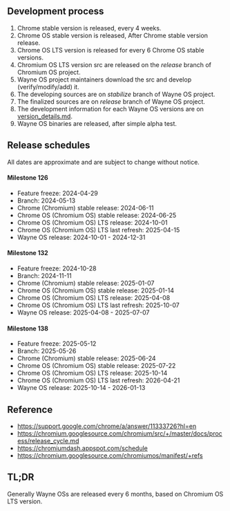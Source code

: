 ## Development process
1) Chrome stable version is released, every 4 weeks.
2) Chrome OS stable version is released, After Chrome stable version release.
3) Chrome OS LTS version is released for every 6 Chrome OS stable versions.
4) Chromium OS LTS version src are released on the *release* branch of Chromium OS project.
5) Wayne OS project maintainers download the src and develop (verify/modify/add) it.
6) The developing sources are on *stabilize* branch of Wayne OS project.
7) The finalized sources are on *release* branch of Wayne OS project.
8) The development information for each Wayne OS versions are on [version_details.md](https://github.com/wayne-incorporated/wayne-os/blob/stabilize-R120-15662.B/docs/en/release/version_details.md).
9) Wayne OS binaries are released, after simple alpha test.

## Release schedules
All dates are approximate and are subject to change without notice.
#### Milestone 126
- Feature freeze: 2024-04-29
- Branch: 2024-05-13
- Chrome (Chromium) stable release: 2024-06-11
- Chrome OS (Chromium OS) stable release: 2024-06-25
- Chrome OS (Chromium OS) LTS release: 2024-10-01
- Chrome OS (Chromium OS) LTS last refresh: 2025-04-15
- Wayne OS release: 2024-10-01 - 2024-12-31
#### Milestone 132
- Feature freeze: 2024-10-28
- Branch: 2024-11-11
- Chrome (Chromium) stable release: 2025-01-07
- Chrome OS (Chromium OS) stable release: 2025-01-14
- Chrome OS (Chromium OS) LTS release: 2025-04-08
- Chrome OS (Chromium OS) LTS last refresh: 2025-10-07
- Wayne OS release: 2025-04-08 - 2025-07-07
#### Milestone 138
- Feature freeze: 2025-05-12
- Branch: 2025-05-26
- Chrome (Chromium) stable release: 2025-06-24
- Chrome OS (Chromium OS) stable release: 2025-07-22
- Chrome OS (Chromium OS) LTS release: 2025-10-14
- Chrome OS (Chromium OS) LTS last refresh: 2026-04-21
- Wayne OS release: 2025-10-14 - 2026-01-13

## Reference
- https://support.google.com/chrome/a/answer/11333726?hl=en
- https://chromium.googlesource.com/chromium/src/+/master/docs/process/release_cycle.md
- https://chromiumdash.appspot.com/schedule
- https://chromium.googlesource.com/chromiumos/manifest/+refs

## TL;DR
Generally Wayne OSs are released every 6 months, based on Chromium OS LTS version.

